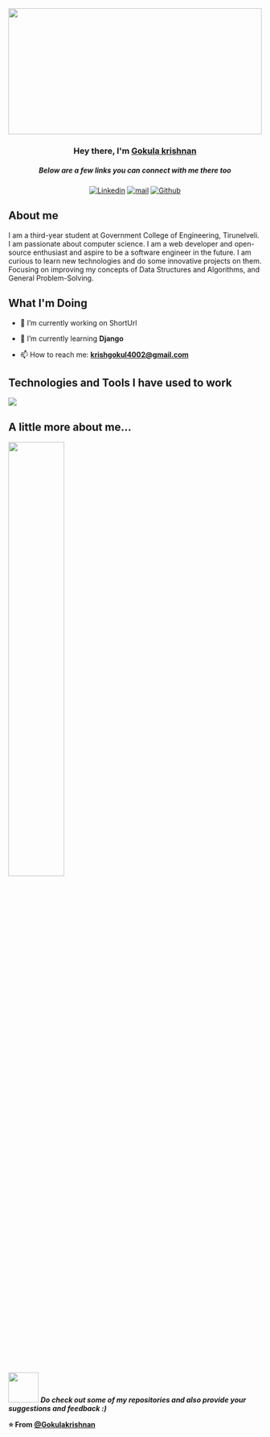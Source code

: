 <img width='100%' height='250px' src="https://github.com/Techkrish1/Techkrish1/assets/111285228/276cc677-f400-4d5a-8503-5484bd9a78cf" />

<h3 align="center">Hey there, I'm <a href="https://github.com/Techkrish1">Gokula krishnan</a></h3>
<h5 align="center">Below are a few links you can connect with me there too</h5>

<p align='center'>
  <a href="https://www.linkedin.com/in/gokula-krishnan-venkatesan-93a3a8227/"><img alt="Linkedin" title="Linkedin" src="https://img.shields.io/badge/linkedin-%230077B5.svg?style=for-the-badge&logo=linkedin&logoColor=white"/></a>
  <a href="mailto:krishgokul4002@gmail.com"><img alt="mail" title="mail" src="https://img.shields.io/badge/krishgokul4002@gmail.com-D14836?style=for-the-badge&logo=gmail&logoColor=white"/></a>
  <a href="https://github.com/Techkrish1/"><img alt="Github" title="Github" src="https://img.shields.io/badge/github-%230077B5.svg?style=for-the-badge&logo=github&logoColor=white"/></a>
</p>

## About me

<p> I am a third-year student at Government College of Engineering, Tirunelveli. 
I am passionate about computer science. I am a web developer and open-source enthusiast and aspire to be a software engineer in the future. I am curious to learn new technologies and do some innovative projects on them. Focusing on improving my concepts of Data Structures and Algorithms, and General Problem-Solving.</p>

## What I'm Doing

- 🔭 I’m currently working on ShortUrl

- 🌱 I’m currently learning **Django**

- 📫 How to reach me: **krishgokul4002@gmail.com**

## Technologies and Tools I have used to work

<p align="left"> <a href="https://github.com/Techkrish1"><img src="https://skillicons.dev/icons?i=vscode,github,python,django,flask,git,html,css,bootstrap,js"> </a> </p>

## A little more about me...

<img align="center" width="47%" src="https://github-readme-stats.vercel.app/api?username=Techkrish1&show_icons=true&theme=radical" />

<img src="https://media.giphy.com/media/LnQjpWaON8nhr21vNW/giphy.gif" width="60"> <em><b>Do check out some of my repositories and also provide your suggestions and feedback :)</em>

⭐️ From [@Gokulakrishnan](https://github.com/Techkrish1)
